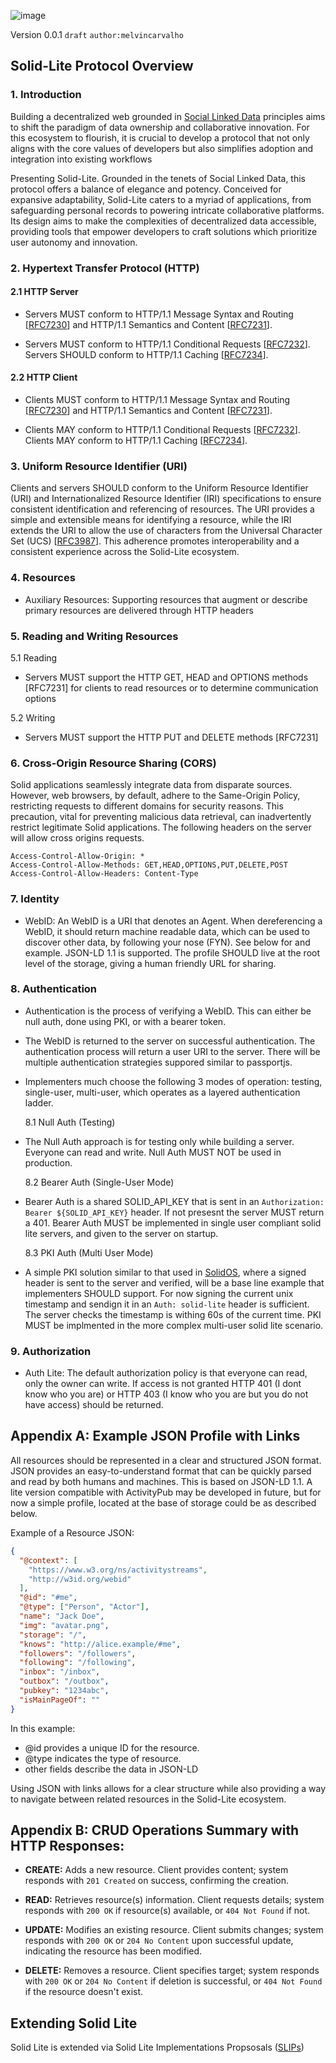 ![image](https://github.com/solid-lite/draft-spec/assets/65864/d9b22bad-de6c-4f8a-97ec-827b1caafa56)

Version 0.0.1 `draft` `author:melvincarvalho`

## Solid-Lite Protocol Overview

### 1. Introduction

Building a decentralized web grounded in [Social Linked Data](https://solid.mit.edu/) principles aims to shift the paradigm of data ownership and collaborative innovation. For this ecosystem to flourish, it is crucial to develop a protocol that not only aligns with the core values of developers but also simplifies adoption and integration into existing workflows

Presenting Solid-Lite. Grounded in the tenets of Social Linked Data, this protocol offers a balance of elegance and potency. Conceived for expansive adaptability, Solid-Lite caters to a myriad of applications, from safeguarding personal records to powering intricate collaborative platforms. Its design aims to make the complexities of decentralized data accessible, providing tools that empower developers to craft solutions which prioritize user autonomy and innovation.

### 2. Hypertext Transfer Protocol (HTTP)

#### 2.1 HTTP Server

- Servers MUST conform to HTTP/1.1 Message Syntax and Routing [[RFC7230](https://solidproject.org/TR/protocol#bib-rfc7230)] and HTTP/1.1 Semantics and Content [[RFC7231](https://solidproject.org/TR/protocol#bib-rfc7231)].

- Servers MUST conform to HTTP/1.1 Conditional Requests [[RFC7232](https://solidproject.org/TR/protocol#bib-rfc7232)]. Servers SHOULD conform to HTTP/1.1 Caching [[RFC7234](https://solidproject.org/TR/protocol#bib-rfc7234)].

#### 2.2 HTTP Client

- Clients MUST conform to HTTP/1.1 Message Syntax and Routing [[RFC7230](https://solidproject.org/TR/protocol#bib-rfc7230)] and HTTP/1.1 Semantics and Content [[RFC7231](https://solidproject.org/TR/protocol#bib-rfc7231)].

- Clients MAY conform to HTTP/1.1 Conditional Requests [[RFC7232](https://solidproject.org/TR/protocol#bib-rfc7232)]. Clients MAY conform to HTTP/1.1 Caching [[RFC7234](https://solidproject.org/TR/protocol#bib-rfc7234)].

### 3. Uniform Resource Identifier (URI)

Clients and servers SHOULD conform to the Uniform Resource Identifier (URI) and Internationalized Resource Identifier (IRI) specifications to ensure consistent identification and referencing of resources. The URI provides a simple and extensible means for identifying a resource, while the IRI extends the URI to allow the use of characters from the Universal Character Set (UCS) [[RFC3987](https://solidproject.org/TR/protocol#bib-rfc3987)]. This adherence promotes interoperability and a consistent experience across the Solid-Lite ecosystem.

### 4. Resources

- Auxiliary Resources: Supporting resources that augment or describe primary resources are delivered through HTTP headers

### 5. Reading and Writing Resources

5.1 Reading

- Servers MUST support the HTTP GET, HEAD and OPTIONS methods [RFC7231] for clients to read resources or to determine communication options
  
5.2 Writing

- Servers MUST support the HTTP PUT and DELETE methods [RFC7231]

### 6. Cross-Origin Resource Sharing (CORS)

Solid applications seamlessly integrate data from disparate sources. However, web browsers, by default, adhere to the Same-Origin Policy, restricting requests to different domains for security reasons. This precaution, vital for preventing malicious data retrieval, can inadvertently restrict legitimate Solid applications. The following headers on the server will allow cross origins requests.

```
Access-Control-Allow-Origin: *
Access-Control-Allow-Methods: GET,HEAD,OPTIONS,PUT,DELETE,POST
Access-Control-Allow-Headers: Content-Type
```

### 7. Identity

- WebID: An WebID is a URI that denotes an Agent. When dereferencing a WebID, it should return machine readable data, which can be used to discover other data, by following your nose (FYN). See below for and example. JSON-LD 1.1 is supported. The profile SHOULD live at the root level of the storage, giving a human friendly URL for sharing.

### 8. Authentication

- Authentication is the process of verifying a WebID. This can either be null auth, done using PKI, or with a bearer token.
- The WebID is returned to the server on successful authentication. The authentication process will return a user URI to the server. There will be multiple authentication strategies suppored similar to passportjs.
- Implementers much choose the following 3 modes of operation: testing, single-user, multi-user, which operates as a layered authentication ladder.

  8.1 Null Auth (Testing)

- The Null Auth approach is for testing only while building a server. Everyone can read and write. Null Auth MUST NOT be used in production.

  8.2 Bearer Auth (Single-User Mode)

- Bearer Auth is a shared SOLID_API_KEY that is sent in an `Authorization: Bearer ${SOLID_API_KEY}` header. If not presesnt the server MUST return a 401. Bearer Auth MUST be implemented in single user compliant solid lite servers, and given to the server on startup.

  8.3 PKI Auth (Multi User Mode)

- A simple PKI solution similar to that used in [SolidOS](https://github.com/SolidOS/solid-ui/blob/main/src/chat/keys.ts), where a signed header is sent to the server and verified, will be a base line example that implementers SHOULD support. For now signing the current unix timestamp and sendign it in an `Auth: solid-lite` header is sufficient. The server checks the timestamp is withing 60s of the current time. PKI MUST be implmented in the more complex multi-user solid lite scenario.

### 9. Authorization

- Auth Lite: The default authorization policy is that everyone can read, only the owner can write. If access is not granted HTTP 401 (I dont know who you are) or HTTP 403 (I know who you are but you do not have access) should be returned.

## Appendix A: Example JSON Profile with Links

All resources should be represented in a clear and structured JSON format. JSON provides an easy-to-understand format that can be quickly parsed and read by both humans and machines. This is based on JSON-LD 1.1. A lite version compatible with ActivityPub may be developed in future, but for now a simple profile, located at the base of storage could be as described below.

Example of a Resource JSON:

```json
{
  "@context": [
    "https://www.w3.org/ns/activitystreams",
    "http://w3id.org/webid"
  ],
  "@id": "#me",
  "@type": ["Person", "Actor"],
  "name": "Jack Doe",
  "img": "avatar.png",
  "storage": "/",
  "knows": "http://alice.example/#me",
  "followers": "/followers",
  "following": "/following",
  "inbox": "/inbox",
  "outbox": "/outbox",
  "pubkey": "1234abc",
  "isMainPageOf": ""
}
```

In this example:

- @id provides a unique ID for the resource.
- @type indicates the type of resource.
- other fields describe the data in JSON-LD

Using JSON with links allows for a clear structure while also providing a way to navigate between related resources in the Solid-Lite ecosystem.

## Appendix B: **CRUD Operations Summary with HTTP Responses:**

- **CREATE:** Adds a new resource. Client provides content; system responds with `201 Created` on success, confirming the creation.

- **READ:** Retrieves resource(s) information. Client requests details; system responds with `200 OK` if resource(s) available, or `404 Not Found` if not.

- **UPDATE:** Modifies an existing resource. Client submits changes; system responds with `200 OK` or `204 No Content` upon successful update, indicating the resource has been modified.

- **DELETE:** Removes a resource. Client specifies target; system responds with `200 OK` or `204 No Content` if deletion is successful, or `404 Not Found` if the resource doesn't exist.

## Extending Solid Lite

Solid Lite is extended via Solid Lite Implementations Propsosals ([SLIPs](https://solid-lite.github.io/slips/))
